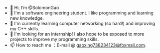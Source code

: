 - 👋 Hi, I’m @SolomonGao
- 👀 I'm a software engineering student. I like programming and learning new knowledge.
- 🌱 I'm currently learning computer networking (so hard!) and improving my C++ skills.
- 💞️ I'm looking for an internship! I also hope to be exposed to more projects to improve my programming skills.
- 📫 How to reach me ：E-mail @ gaoxing738234123@foxmail.com.

<!---
SolomonGao/SolomonGao is a ✨ special ✨ repository because its `README.md` (this file) appears on your GitHub profile.
You can click the Preview link to take a look at your changes.
--->
